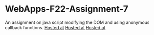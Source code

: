 # WebApps-F22-Assignment-7
An assignment on java script modifying the DOM and using anonymous callback functions.
[Hosted at](https://44-563-web-apps-f22.github.io/44563-webapps-assignment-7-saida-reddy/treasure.html)
[Hosted at](https://44-563-web-apps-f22.github.io/44563-webapps-assignment-7-saida-reddy/reaction.html)
[Hosted at](https://44-563-web-apps-f22.github.io/44563-webapps-assignment-7-saida-reddy/cycler.html)